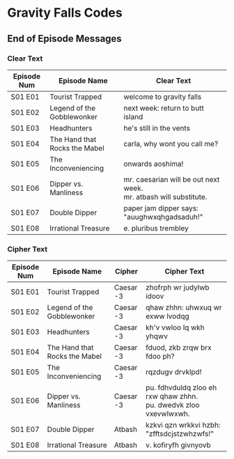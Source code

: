 # Gravity Falls Codes

## End of Episode Messages

### Clear Text

| Episode Num | Episode Name                  | Clear Text                                                          |
|-------------|-------------------------------|---------------------------------------------------------------------|
| S01 E01     | Tourist Trapped               | welcome to gravity falls                                            |
| S01 E02     | Legend of the Gobblewonker    | next week: return to butt island                                    |
| S01 E03     | Headhunters                   | he's still in the vents                                             |
| S01 E04     | The Hand that Rocks the Mabel | carla, why wont you call me?                                        |
| S01 E05     | The Inconveniencing           | onwards aoshima!                                                    |
| S01 E06     | Dipper vs. Manliness          | mr. caesarian will be out next week.<br>mr. atbash will substitute. |
| S01 E07     | Double Dipper                 | paper jam dipper says: "auughwxqhgadsaduh!"                         |
| S01 E08     | Irrational Treasure           | e. pluribus trembley                                                |

### Cipher Text

| Episode Num | Episode Name                  | Cipher    | Cipher Text                                                         |
|-------------|-------------------------------|-----------|---------------------------------------------------------------------|
| S01 E01     | Tourist Trapped               | Caesar -3 | zhofrph wr judylwb idoov                                            |
| S01 E02     | Legend of the Gobblewonker    | Caesar -3 | qhaw zhhn: uhwxuq wr exww lvodqg                                    |
| S01 E03     | Headhunters                   | Caesar -3 | kh'v vwloo lq wkh yhqwv                                             |
| S01 E04     | The Hand that Rocks the Mabel | Caesar -3 | fduod, zkb zrqw brx fdoo ph?                                        |
| S01 E05     | The Inconveniencing           | Caesar -3 | rqzdugv drvklpd!                                                    |
| S01 E06     | Dipper vs. Manliness          | Caesar -3 | pu. fdhvduldq zloo eh rxw qhaw zhhn.<br>pu. dwedvk zloo vxevwlwxwh. |
| S01 E07     | Double Dipper                 | Atbash    | kzkvi qzn wrkkvi hzbh: "zfftsdcjstzwhzwfs!"                         |
| S01 E08     | Irrational Treasure           | Atbash    | v. kofiryfh givnyovb                                                |
